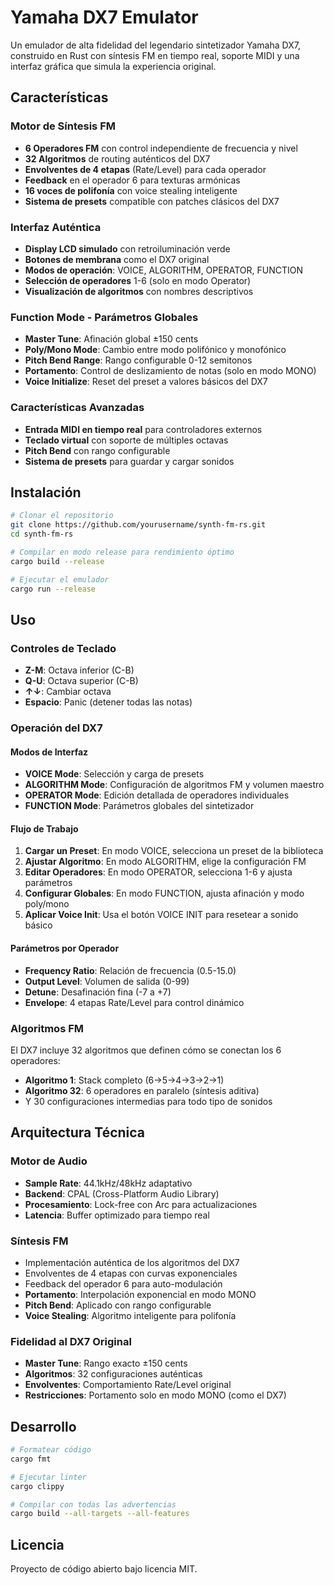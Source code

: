 # Yamaha DX7 Emulator

Un emulador de alta fidelidad del legendario sintetizador Yamaha DX7, construido en Rust con síntesis FM en tiempo real, soporte MIDI y una interfaz gráfica que simula la experiencia original.

## Características

### Motor de Síntesis FM
- **6 Operadores FM** con control independiente de frecuencia y nivel
- **32 Algoritmos** de routing auténticos del DX7
- **Envolventes de 4 etapas** (Rate/Level) para cada operador
- **Feedback** en el operador 6 para texturas armónicas
- **16 voces de polifonía** con voice stealing inteligente
- **Sistema de presets** compatible con patches clásicos del DX7

### Interfaz Auténtica
- **Display LCD simulado** con retroiluminación verde
- **Botones de membrana** como el DX7 original
- **Modos de operación**: VOICE, ALGORITHM, OPERATOR, FUNCTION
- **Selección de operadores** 1-6 (solo en modo Operator)
- **Visualización de algoritmos** con nombres descriptivos

### Function Mode - Parámetros Globales
- **Master Tune**: Afinación global ±150 cents
- **Poly/Mono Mode**: Cambio entre modo polifónico y monofónico
- **Pitch Bend Range**: Rango configurable 0-12 semitonos
- **Portamento**: Control de deslizamiento de notas (solo en modo MONO)
- **Voice Initialize**: Reset del preset a valores básicos del DX7

### Características Avanzadas
- **Entrada MIDI en tiempo real** para controladores externos
- **Teclado virtual** con soporte de múltiples octavas
- **Pitch Bend** con rango configurable
- **Sistema de presets** para guardar y cargar sonidos

## Instalación

```bash
# Clonar el repositorio
git clone https://github.com/yourusername/synth-fm-rs.git
cd synth-fm-rs

# Compilar en modo release para rendimiento óptimo
cargo build --release

# Ejecutar el emulador
cargo run --release
```

## Uso

### Controles de Teclado
- **Z-M**: Octava inferior (C-B)
- **Q-U**: Octava superior (C-B)
- **↑↓**: Cambiar octava
- **Espacio**: Panic (detener todas las notas)

### Operación del DX7

#### Modos de Interfaz
- **VOICE Mode**: Selección y carga de presets
- **ALGORITHM Mode**: Configuración de algoritmos FM y volumen maestro
- **OPERATOR Mode**: Edición detallada de operadores individuales
- **FUNCTION Mode**: Parámetros globales del sintetizador

#### Flujo de Trabajo
1. **Cargar un Preset**: En modo VOICE, selecciona un preset de la biblioteca
2. **Ajustar Algoritmo**: En modo ALGORITHM, elige la configuración FM
3. **Editar Operadores**: En modo OPERATOR, selecciona 1-6 y ajusta parámetros
4. **Configurar Globales**: En modo FUNCTION, ajusta afinación y modo poly/mono
5. **Aplicar Voice Init**: Usa el botón VOICE INIT para resetear a sonido básico

#### Parámetros por Operador
- **Frequency Ratio**: Relación de frecuencia (0.5-15.0)
- **Output Level**: Volumen de salida (0-99)
- **Detune**: Desafinación fina (-7 a +7)
- **Envelope**: 4 etapas Rate/Level para control dinámico

### Algoritmos FM
El DX7 incluye 32 algoritmos que definen cómo se conectan los 6 operadores:
- **Algoritmo 1**: Stack completo (6→5→4→3→2→1)
- **Algoritmo 32**: 6 operadores en paralelo (síntesis aditiva)
- Y 30 configuraciones intermedias para todo tipo de sonidos

## Arquitectura Técnica

### Motor de Audio
- **Sample Rate**: 44.1kHz/48kHz adaptativo
- **Backend**: CPAL (Cross-Platform Audio Library)
- **Procesamiento**: Lock-free con Arc<Mutex> para actualizaciones
- **Latencia**: Buffer optimizado para tiempo real

### Síntesis FM
- Implementación auténtica de los algoritmos del DX7
- Envolventes de 4 etapas con curvas exponenciales
- Feedback del operador 6 para auto-modulación
- **Portamento**: Interpolación exponencial en modo MONO
- **Pitch Bend**: Aplicado con rango configurable
- **Voice Stealing**: Algoritmo inteligente para polifonía

### Fidelidad al DX7 Original
- **Master Tune**: Rango exacto ±150 cents
- **Algoritmos**: 32 configuraciones auténticas
- **Envolventes**: Comportamiento Rate/Level original
- **Restricciones**: Portamento solo en modo MONO (como el DX7)

## Desarrollo

```bash
# Formatear código
cargo fmt

# Ejecutar linter
cargo clippy

# Compilar con todas las advertencias
cargo build --all-targets --all-features
```

## Licencia

Proyecto de código abierto bajo licencia MIT.